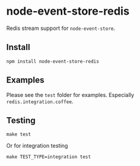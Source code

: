 node-event-store-redis
================

Redis stream support for `node-event-store`.


## Install

`npm install node-event-store-redis`

## Examples

Please see the `test` folder for examples. Especially `redis.integration.coffee`.

## Testing

    make test

Or for integration testing

    make TEST_TYPE=integration test
